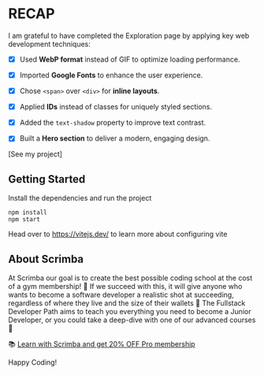 # RECAP

I am grateful to have completed the Exploration page by applying key web development techniques:

 -[x] Used **WebP format** instead of GIF to optimize loading performance.  
- [x] Imported **Google Fonts** to enhance the user experience.  
- [x] Chose `<span>` over `<div>` for **inline layouts**.  
- [x] Applied **IDs** instead of classes for uniquely styled sections.  
- [x] Added the `text-shadow` property to improve text contrast.  
- [x] Built a **Hero section** to deliver a modern, engaging design.


[See my project]  

## Getting Started
Install the dependencies and run the project
```
npm install
npm start
```

Head over to https://vitejs.dev/ to learn more about configuring vite
## About Scrimba

At Scrimba our goal is to create the best possible coding school at the cost of a gym membership! 💜
If we succeed with this, it will give anyone who wants to become a software developer a realistic shot at succeeding, regardless of where they live and the size of their wallets 🎉
The Fullstack Developer Path aims to teach you everything you need to become a Junior Developer, or you could take a deep-dive with one of our advanced courses 🚀

📚 [Learn with Scrimba and get 20% OFF Pro membership](https://scrimba.com/?via=u017m04)

Happy Coding!

